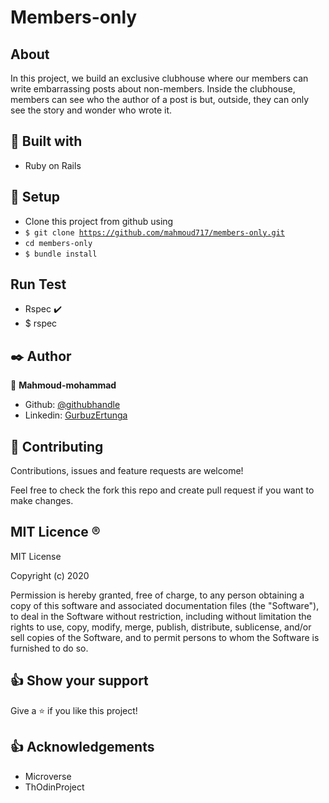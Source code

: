 # Members-only

## About <a name = "About"></a>
In this project, we build an exclusive clubhouse where our members can write embarrassing posts about non-members. Inside the clubhouse, members can see who the author of a post is but, outside, they can only see the story and wonder who wrote it.

## 🔧 Built with<a name = "with"></a>

- Ruby on Rails

## 🔨 Setup    <a name = "setup"></a>
- Clone this project from github using
- <code>$ git clone https://github.com/mahmoud717/members-only.git</code>
- <code>cd members-only</code>
- <code>$ bundle install</code>

## Run Test <a name = "Testing"></a>
- Rspec :heavy_check_mark:
- $ rspec

## ✒️ Author <a name = "author"></a> 

👤 **Mahmoud-mohammad**

- Github: [@githubhandle](https://github.com/mahmoud717)
- Linkedin: [GurbuzErtunga](https://www.linkedin.com/in/gurbuz-ertunga-a607a2a5/)

## 🤝 Contributing

Contributions, issues and feature requests are welcome!

Feel free to check the fork this repo and create pull request if you want to make changes.


## MIT Licence <a name = "licence"></a>  :registered:

MIT License

Copyright (c) 2020

Permission is hereby granted, free of charge, to any person obtaining a copy
of this software and associated documentation files (the "Software"), to deal
in the Software without restriction, including without limitation the rights
to use, copy, modify, merge, publish, distribute, sublicense, and/or sell
copies of the Software, and to permit persons to whom the Software is
furnished to do so.

## 👍 Show your support

Give a ⭐️ if you like this project!

## :thumbsup: Acknowledgements
- Microverse  
- ThOdinProject 